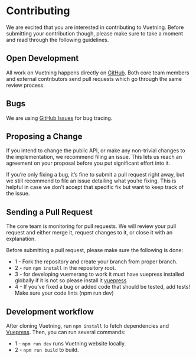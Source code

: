 
# Contributing

<box header>

We are excited that you are interested in contributing to Vuetning. Before submitting your contribution though, please make sure to take a moment and read through the following guidelines.

</box>

<box>

## Open Development

All work on Vuetning happens directly on [GitHub](https://github.com/controlla/vuemerang/issues). Both core team members and external contributors send pull requests which go through the same review process.

</box>

<box>

## Bugs

We are using [GitHub Issues](https://github.com/controlla/vuemerang/issues) for bug tracing.

</box>

<box>

## Proposing a Change

If you intend to change the public API, or make any non-trivial changes to the implementation, we recommend filing an issue. This lets us reach an agreement on your proposal before you put significant effort into it.

If you’re only fixing a bug, it’s fine to submit a pull request right away, but we still recommend to file an issue detailing what you’re fixing. This is helpful in case we don’t accept that specific fix but want to keep track of the issue.

</box>

<box>

## Sending a Pull Request

The core team is monitoring for pull requests. We will review your pull request and either merge it, request changes to it, or close it with an explanation.

Before submitting a pull request, please make sure the following is done:

- 1 - Fork the repository and create your branch from proper branch.
- 2 - run `npm install` in the repository root.
- 3 - for developing vuemerang to work it must have vuepress installed globally if it is not so please install it [vuepress](https://vuepress.vuejs.org/guide/getting-started.html)
- 4 - If you’ve fixed a bug or added code that should be tested, add tests!
Make sure your code lints (npm run dev)

</box>

<box>

## Development workflow

After cloning Vuetning, run `npm install` to fetch dependencies and [Vuepress](https://vuepress.vuejs.org/guide/getting-started.html). Then, you can run several commands:

- 1 - `npm run dev` runs Vuetning website locally.
- 2 - `npm run build` to build.

</box>
